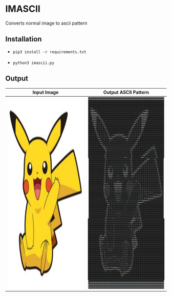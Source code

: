 # IMASCII
Converts normal image to ascii pattern

## Installation
- `pip3 install -r requirements.txt`  <br><br>
- `python3 imascii.py`

## Output
Input Image                |  Output ASCII Pattern
:-------------------------:|:-------------------------:
<img src="pika.png" width="300" height="600" />   |  <img src="out.png" width="300" height="600" /> 
